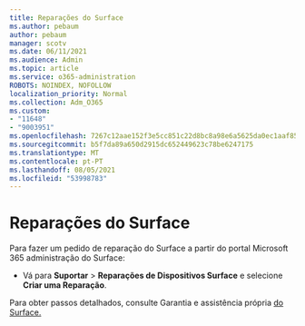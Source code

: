 ```yaml
---
title: Reparações do Surface
ms.author: pebaum
author: pebaum
manager: scotv
ms.date: 06/11/2021
ms.audience: Admin
ms.topic: article
ms.service: o365-administration
ROBOTS: NOINDEX, NOFOLLOW
localization_priority: Normal
ms.collection: Adm_O365
ms.custom:
- "11648"
- "9003951"
ms.openlocfilehash: 7267c12aae152f3e5cc851c22d8bc8a98e6a5625da0ec1aaf85d2dc3f82f8144
ms.sourcegitcommit: b5f7da89a650d2915dc652449623c78be6247175
ms.translationtype: MT
ms.contentlocale: pt-PT
ms.lasthandoff: 08/05/2021
ms.locfileid: "53998783"
---
```

# <a name="surface-repairs"></a>Reparações do Surface

Para fazer um pedido de reparação do Surface a partir do portal Microsoft 365 administração do Surface:

- Vá para **Suportar**  >  **Reparações de Dispositivos Surface** e selecione **Criar uma Reparação**. 

Para obter passos detalhados, consulte Garantia e assistência própria [do Surface.](/surface/self-serve-warranty-service)